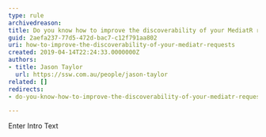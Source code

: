 ```yaml
---
type: rule
archivedreason: 
title: Do you know how to improve the discoverability of your MediatR requests?
guid: 2aefa237-77d5-472d-bac7-c12f791aa802
uri: how-to-improve-the-discoverability-of-your-mediatr-requests
created: 2019-04-14T22:24:33.0000000Z
authors:
- title: Jason Taylor
  url: https://ssw.com.au/people/jason-taylor
related: []
redirects:
- do-you-know-how-to-improve-the-discoverability-of-your-mediatr-requests

---
```



Enter Intro Text
<br><excerpt class='endintro'></excerpt><br>




